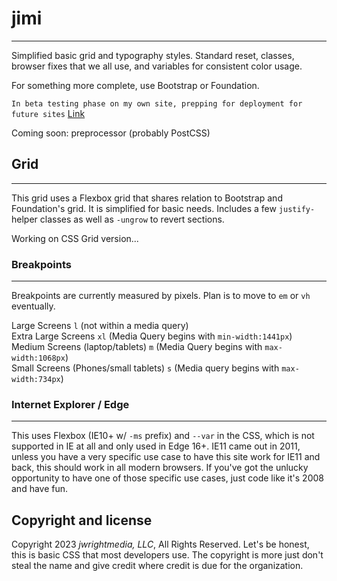 # jimi
---

Simplified basic grid and typography styles. Standard reset, classes, browser fixes that we all use, and variables for consistent color usage. 

For something more complete, use Bootstrap or Foundation.

`In beta testing phase on my own site, prepping for deployment for future sites`
[Link](http://jwrightmedia.com/)

Coming soon: preprocessor (probably PostCSS)

## Grid
---

This grid uses a Flexbox grid that shares relation to Bootstrap and Foundation's grid. It is simplified for basic needs. Includes a few `justify-` helper classes as well as `-ungrow` to revert sections.

Working on CSS Grid version...

### Breakpoints
---
Breakpoints are currently measured by pixels. Plan is to move to `em` or `vh` eventually.

Large Screens `l` (not within a media query)  
Extra Large Screens `xl` (Media Query begins with `min-width:1441px`)  
Medium Screens (laptop/tablets) `m` (Media Query begins with `max-width:1068px`)  
Small Screens (Phones/small tablets) `s` (Media query begins with `max-width:734px`)

### Internet Explorer / Edge
---
This uses Flexbox (IE10+ w/ `-ms` prefix) and `--var` in the CSS, which is not supported in IE at all and only used in Edge 16+. IE11 came out in 2011, unless you have a very specific use case to have this site work for IE11 and back, this should work in all modern browsers. If you've got the unlucky opportunity to have one of those specific use cases, just code like it's 2008 and have fun.  

## Copyright and license

Copyright 2023 *jwrightmedia, LLC*, All Rights Reserved. 
Let's be honest, this is basic CSS that most developers use. The copyright is more just don't steal the name and give credit where credit is due for the organization. 